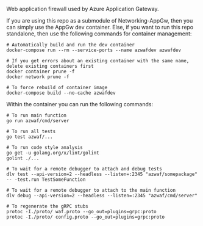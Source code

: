 Web application firewall used by Azure Application Gateway.

If you are using this repo as a submodule of Networking-AppGw, then you can
simply use the AppGw dev container. Else, if you want to run this repo
standalone, then use the following commands for container management:
```
# Automatically build and run the dev container
docker-compose run --rm --service-ports --name azwafdev azwafdev

# If you get errors about an existing container with the same name, delete existing containers first
docker container prune -f
docker network prune -f

# To force rebuild of container image
docker-compose build --no-cache azwafdev
```

Within the container you can run the following commands:
```
# To run main function
go run azwaf/cmd/server

# To run all tests
go test azwaf/...

# To run code style analysis
go get -u golang.org/x/lint/golint
golint ./...

# To wait for a remote debugger to attach and debug tests
dlv test --api-version=2 --headless --listen=:2345 "azwaf/somepackage" -- -test.run TestSomeFunction

# To wait for a remote debugger to attach to the main function
dlv debug --api-version=2 --headless --listen=:2345 "azwaf/cmd/server"

# To regenerate the gRPC stubs
protoc -I./proto/ waf.proto --go_out=plugins=grpc:proto
protoc -I./proto/ config.proto --go_out=plugins=grpc:proto
```
